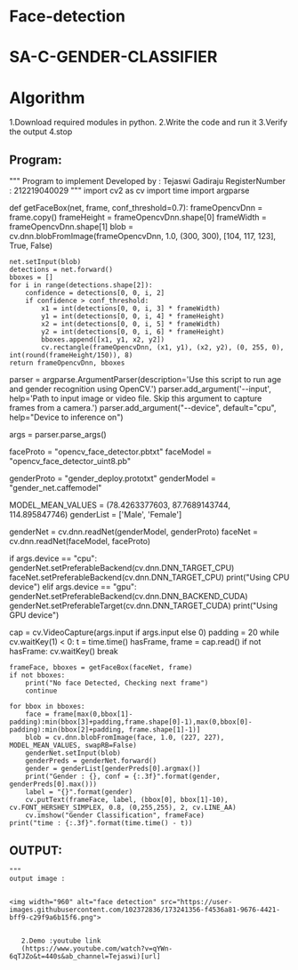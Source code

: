# Face-detection


# SA-C-GENDER-CLASSIFIER
# Algorithm
1.Download required modules in python.
2.Write the code and run it
3.Verify the output
4.stop

## Program:
"""
Program to implement 
Developed by   : Tejaswi Gadiraju
RegisterNumber :  212219040029
"""
import cv2 as cv
import time
import argparse

def getFaceBox(net, frame, conf_threshold=0.7):
    frameOpencvDnn = frame.copy()
    frameHeight = frameOpencvDnn.shape[0]
    frameWidth = frameOpencvDnn.shape[1]
    blob = cv.dnn.blobFromImage(frameOpencvDnn, 1.0, (300, 300), [104, 117, 123], True, False)

    net.setInput(blob)
    detections = net.forward()
    bboxes = []
    for i in range(detections.shape[2]):
        confidence = detections[0, 0, i, 2]
        if confidence > conf_threshold:
            x1 = int(detections[0, 0, i, 3] * frameWidth)
            y1 = int(detections[0, 0, i, 4] * frameHeight)
            x2 = int(detections[0, 0, i, 5] * frameWidth)
            y2 = int(detections[0, 0, i, 6] * frameHeight)
            bboxes.append([x1, y1, x2, y2])
            cv.rectangle(frameOpencvDnn, (x1, y1), (x2, y2), (0, 255, 0), int(round(frameHeight/150)), 8)
    return frameOpencvDnn, bboxes


parser = argparse.ArgumentParser(description='Use this script to run age and gender recognition using OpenCV.')
parser.add_argument('--input', help='Path to input image or video file. Skip this argument to capture frames from a camera.')
parser.add_argument("--device", default="cpu", help="Device to inference on")

args = parser.parse_args()

faceProto = "opencv_face_detector.pbtxt"
faceModel = "opencv_face_detector_uint8.pb"

genderProto = "gender_deploy.prototxt"
genderModel = "gender_net.caffemodel"

MODEL_MEAN_VALUES = (78.4263377603, 87.7689143744, 114.895847746)
genderList = ['Male', 'Female']

genderNet = cv.dnn.readNet(genderModel, genderProto)
faceNet = cv.dnn.readNet(faceModel, faceProto)


if args.device == "cpu":
    genderNet.setPreferableBackend(cv.dnn.DNN_TARGET_CPU)
    faceNet.setPreferableBackend(cv.dnn.DNN_TARGET_CPU)
    print("Using CPU device")
elif args.device == "gpu":
    genderNet.setPreferableBackend(cv.dnn.DNN_BACKEND_CUDA)
    genderNet.setPreferableTarget(cv.dnn.DNN_TARGET_CUDA)
    print("Using GPU device")

cap = cv.VideoCapture(args.input if args.input else 0)
padding = 20
while cv.waitKey(1) < 0:
    t = time.time()
    hasFrame, frame = cap.read()
    if not hasFrame:
        cv.waitKey()
        break

    frameFace, bboxes = getFaceBox(faceNet, frame)
    if not bboxes:
        print("No face Detected, Checking next frame")
        continue

    for bbox in bboxes:
        face = frame[max(0,bbox[1]-padding):min(bbox[3]+padding,frame.shape[0]-1),max(0,bbox[0]-padding):min(bbox[2]+padding, frame.shape[1]-1)]
        blob = cv.dnn.blobFromImage(face, 1.0, (227, 227), MODEL_MEAN_VALUES, swapRB=False)
        genderNet.setInput(blob)
        genderPreds = genderNet.forward()
        gender = genderList[genderPreds[0].argmax()]
        print("Gender : {}, conf = {:.3f}".format(gender, genderPreds[0].max()))
        label = "{}".format(gender)
        cv.putText(frameFace, label, (bbox[0], bbox[1]-10), cv.FONT_HERSHEY_SIMPLEX, 0.8, (0,255,255), 2, cv.LINE_AA)
        cv.imshow("Gender Classification", frameFace)
    print("time : {:.3f}".format(time.time() - t))



## OUTPUT:
```
"""
output image :
 

<img width="960" alt="face detection" src="https://user-images.githubusercontent.com/102372836/173241356-f4536a81-9676-4421-bff9-c29f9a6b15f6.png">
    
    
   2.Demo :youtube link 
   (https://www.youtube.com/watch?v=qYWn-6qTJZo&t=440s&ab_channel=Tejaswi)[url]

    
    
    
